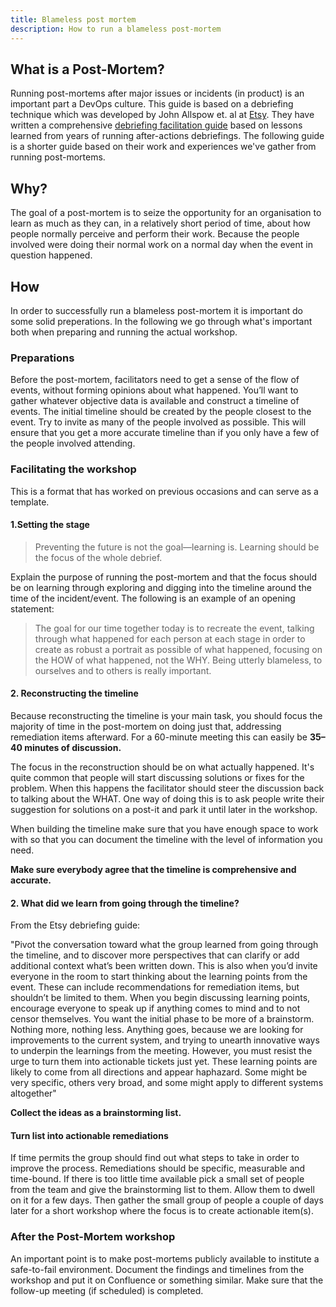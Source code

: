 ```yaml
---
title: Blameless post mortem
description: How to run a blameless post-mortem
---
```

## What is a Post-Mortem?
Running post-mortems after major issues or incidents (in product) is an important part a DevOps culture. This guide is based on a debriefing technique which was developed by John Allspow et. al at [Etsy](https://www.etsy.com/). They have written a comprehensive [debriefing facilitation guide](https://extfiles.etsy.com/DebriefingFacilitationGuide.pdf) based on lessons learned from years of running after-actions debriefings. The following guide is a shorter guide based on their work and experiences we've gather from running post-mortems.

## Why?
The goal of a post-mortem is to seize the opportunity for an organisation to learn as much as they can, in a relatively short period of time, about how people normally perceive and perform their work. Because the people involved were doing their normal work on a normal day when the event in question happened.

## How
In order to successfully run a blameless post-mortem it is important do some solid preperations. In the following we go through what's important both when preparing and running the actual workshop. 

### Preparations
Before the post-mortem, facilitators need to get a sense of the flow of events, without forming opinions about what happened. You’ll want to gather whatever objective data is available and construct a timeline of events. The initial timeline should be created by the people closest to the event.
Try to invite as many of the people involved as possible. This will ensure that you get a more accurate timeline than if you only have a few of the people involved attending.


### Facilitating the workshop
This is a format that has worked on previous occasions and can serve as a template.

#### 1.Setting the stage
> Preventing the future is not the goal—learning is. Learning should be the focus of the whole debrief.

Explain the purpose of running the post-mortem and that the focus should be on learning through exploring and digging into the timeline around the time of the incident/event. The following is an example of an opening statement:

> The goal for our time together today is to recreate the event, talking through what happened for each person at each stage in order to create as robust a portrait as possible of what happened, focusing on the HOW of what happened, not the WHY. Being utterly blameless, to ourselves and to others is really important.

#### 2. Reconstructing the timeline
Because reconstructing the timeline is your main task, you should focus the majority of time in the post-mortem on doing just that, addressing remediation items afterward. For a 60-minute meeting this can easily be **35–40 minutes of discussion.**

The focus in the reconstruction should be on what actually happened. It's quite common that people will start discussing solutions or fixes for the problem. When this happens the facilitator should steer the discussion back to talking about the WHAT. One way of doing this is to ask people write their suggestion for solutions on a post-it and park it until later in the workshop.
  
When building the timeline make sure that you have enough space to work with so that you can document the timeline with the level of information you need.

**Make sure everybody agree that the timeline is comprehensive and accurate.**

#### 2. What did we learn from going through the timeline?
From the Etsy debriefing guide:

> 
"Pivot the conversation toward what the group learned from going through the timeline, and to discover more perspectives that can clarify or add additional context what’s been written down. This is also when you’d invite everyone in the room to start thinking about the learning points from the event. These can include recommendations for remediation items, but shouldn’t be limited to them. When you begin discussing learning points, encourage everyone to speak up if anything comes to mind and to not censor themselves. You want the initial phase to be more of a brainstorm. Nothing more, nothing less. Anything goes, because we are looking for improvements to the current system, and trying to unearth innovative ways to underpin the learnings from the meeting. However, you must resist the urge to turn them into actionable tickets just yet. These learning points are likely to come from all directions and appear haphazard. Some might be very specific, others very broad, and some might apply to different systems altogether"

**Collect the ideas as a brainstorming list.**

#### Turn list into actionable remediations
If time permits the group should find out what steps to take in order to improve the process. Remediations should be specific, measurable and time-bound. If there is too little time available pick a small set of people from the team and give the brainstorming list to them. Allow them to dwell on it for a few days. Then gather the small group of people a couple of days later for a short workshop where the focus is to create actionable item(s).

### After the Post-Mortem workshop
An important point is to make post-mortems publicly available to institute a safe-to-fail environment. Document the findings and timelines from the workshop and put it on Confluence or something similar. Make sure that the follow-up meeting (if scheduled) is completed.